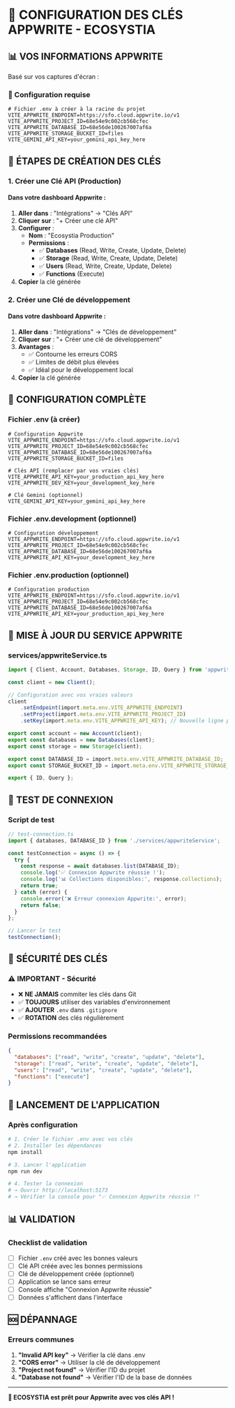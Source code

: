 # 🔑 CONFIGURATION DES CLÉS APPWRITE - ECOSYSTIA

## 📊 VOS INFORMATIONS APPWRITE

Basé sur vos captures d'écran :

### 🔧 Configuration requise
```env
# Fichier .env à créer à la racine du projet
VITE_APPWRITE_ENDPOINT=https://sfo.cloud.appwrite.io/v1
VITE_APPWRITE_PROJECT_ID=68e54e9c002cb568cfec
VITE_APPWRITE_DATABASE_ID=68e56de100267007af6a
VITE_APPWRITE_STORAGE_BUCKET_ID=files
VITE_GEMINI_API_KEY=your_gemini_api_key_here
```

## 🚀 ÉTAPES DE CRÉATION DES CLÉS

### 1. Créer une Clé API (Production)

#### Dans votre dashboard Appwrite :
1. **Aller dans** : "Intégrations" → "Clés API"
2. **Cliquer sur** : "+ Créer une clé API"
3. **Configurer** :
   - **Nom** : "Ecosystia Production"
   - **Permissions** :
     - ✅ **Databases** (Read, Write, Create, Update, Delete)
     - ✅ **Storage** (Read, Write, Create, Update, Delete)
     - ✅ **Users** (Read, Write, Create, Update, Delete)
     - ✅ **Functions** (Execute)
4. **Copier** la clé générée

### 2. Créer une Clé de développement

#### Dans votre dashboard Appwrite :
1. **Aller dans** : "Intégrations" → "Clés de développement"
2. **Cliquer sur** : "+ Créer une clé de développement"
3. **Avantages** :
   - ✅ Contourne les erreurs CORS
   - ✅ Limites de débit plus élevées
   - ✅ Idéal pour le développement local
4. **Copier** la clé générée

## 📝 CONFIGURATION COMPLÈTE

### Fichier .env (à créer)
```env
# Configuration Appwrite
VITE_APPWRITE_ENDPOINT=https://sfo.cloud.appwrite.io/v1
VITE_APPWRITE_PROJECT_ID=68e54e9c002cb568cfec
VITE_APPWRITE_DATABASE_ID=68e56de100267007af6a
VITE_APPWRITE_STORAGE_BUCKET_ID=files

# Clés API (remplacer par vos vraies clés)
VITE_APPWRITE_API_KEY=your_production_api_key_here
VITE_APPWRITE_DEV_KEY=your_development_key_here

# Clé Gemini (optionnel)
VITE_GEMINI_API_KEY=your_gemini_api_key_here
```

### Fichier .env.development (optionnel)
```env
# Configuration développement
VITE_APPWRITE_ENDPOINT=https://sfo.cloud.appwrite.io/v1
VITE_APPWRITE_PROJECT_ID=68e54e9c002cb568cfec
VITE_APPWRITE_DATABASE_ID=68e56de100267007af6a
VITE_APPWRITE_API_KEY=your_development_key_here
```

### Fichier .env.production (optionnel)
```env
# Configuration production
VITE_APPWRITE_ENDPOINT=https://sfo.cloud.appwrite.io/v1
VITE_APPWRITE_PROJECT_ID=68e54e9c002cb568cfec
VITE_APPWRITE_DATABASE_ID=68e56de100267007af6a
VITE_APPWRITE_API_KEY=your_production_api_key_here
```

## 🔧 MISE À JOUR DU SERVICE APPWRITE

### services/appwriteService.ts
```typescript
import { Client, Account, Databases, Storage, ID, Query } from 'appwrite';

const client = new Client();

// Configuration avec vos vraies valeurs
client
    .setEndpoint(import.meta.env.VITE_APPWRITE_ENDPOINT)
    .setProject(import.meta.env.VITE_APPWRITE_PROJECT_ID)
    .setKey(import.meta.env.VITE_APPWRITE_API_KEY); // Nouvelle ligne pour l'API key

export const account = new Account(client);
export const databases = new Databases(client);
export const storage = new Storage(client);

export const DATABASE_ID = import.meta.env.VITE_APPWRITE_DATABASE_ID;
export const STORAGE_BUCKET_ID = import.meta.env.VITE_APPWRITE_STORAGE_BUCKET_ID;

export { ID, Query };
```

## 🧪 TEST DE CONNEXION

### Script de test
```typescript
// test-connection.ts
import { databases, DATABASE_ID } from './services/appwriteService';

const testConnection = async () => {
  try {
    const response = await databases.list(DATABASE_ID);
    console.log('✅ Connexion Appwrite réussie !');
    console.log('📊 Collections disponibles:', response.collections);
    return true;
  } catch (error) {
    console.error('❌ Erreur connexion Appwrite:', error);
    return false;
  }
};

// Lancer le test
testConnection();
```

## 🔐 SÉCURITÉ DES CLÉS

### ⚠️ IMPORTANT - Sécurité
- ❌ **NE JAMAIS** commiter les clés dans Git
- ✅ **TOUJOURS** utiliser des variables d'environnement
- ✅ **AJOUTER** `.env` dans `.gitignore`
- ✅ **ROTATION** des clés régulièrement

### Permissions recommandées
```json
{
  "databases": ["read", "write", "create", "update", "delete"],
  "storage": ["read", "write", "create", "update", "delete"],
  "users": ["read", "write", "create", "update", "delete"],
  "functions": ["execute"]
}
```

## 🚀 LANCEMENT DE L'APPLICATION

### Après configuration
```bash
# 1. Créer le fichier .env avec vos clés
# 2. Installer les dépendances
npm install

# 3. Lancer l'application
npm run dev

# 4. Tester la connexion
# → Ouvrir http://localhost:5173
# → Vérifier la console pour "✅ Connexion Appwrite réussie !"
```

## 📊 VALIDATION

### Checklist de validation
- [ ] Fichier `.env` créé avec les bonnes valeurs
- [ ] Clé API créée avec les bonnes permissions
- [ ] Clé de développement créée (optionnel)
- [ ] Application se lance sans erreur
- [ ] Console affiche "Connexion Appwrite réussie"
- [ ] Données s'affichent dans l'interface

## 🆘 DÉPANNAGE

### Erreurs communes
1. **"Invalid API key"** → Vérifier la clé dans .env
2. **"CORS error"** → Utiliser la clé de développement
3. **"Project not found"** → Vérifier l'ID du projet
4. **"Database not found"** → Vérifier l'ID de la base de données

---

**🎉 ECOSYSTIA est prêt pour Appwrite avec vos clés API !**

